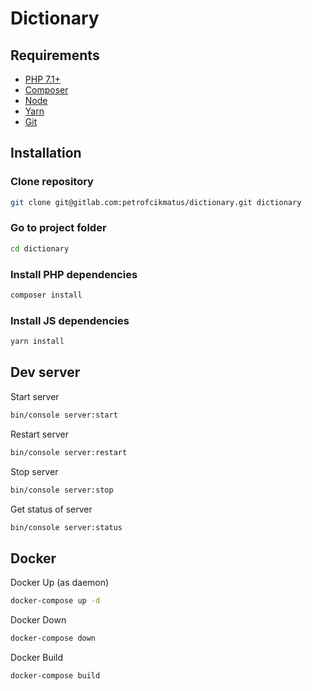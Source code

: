 # Dictionary

## Requirements

- [PHP 7.1+](https://launchpad.net/~ondrej/+archive/ubuntu/php)
- [Composer](https://getcomposer.org/download/)
- [Node](https://nodejs.org/en/download/package-manager/#debian-and-ubuntu-based-linux-distributions)
- [Yarn](https://yarnpkg.com/en/docs/install#linux-tab)
- [Git](https://git-scm.com/download/linux)

## Installation

### Clone repository

```bash
git clone git@gitlab.com:petrofcikmatus/dictionary.git dictionary
```

### Go to project folder

```bash
cd dictionary
```

### Install PHP dependencies

```bash
composer install
```

### Install JS dependencies

```bash
yarn install
```

## Dev server

Start server

```bash
bin/console server:start
```

Restart server

```bash
bin/console server:restart
```

Stop server

```bash
bin/console server:stop
```

Get status of server

```bash
bin/console server:status
```

## Docker

Docker Up (as daemon)

```bash
docker-compose up -d
```

Docker Down

```bash
docker-compose down
```

Docker Build

```bash
docker-compose build
```
